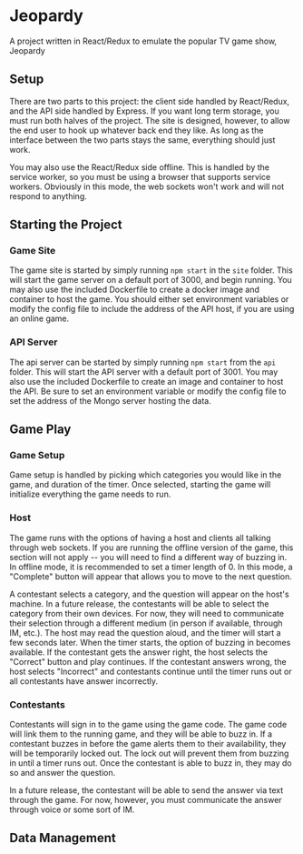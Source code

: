 # Jeopardy

A project written in React/Redux to emulate the popular TV game show, Jeopardy

## Setup

There are two parts to this project: the client side handled by React/Redux, and the API side handled by Express. If you want long term storage, you must run both halves of the project. The site is designed, however, to allow the end user to hook up whatever back end they like. As long as the interface between the two parts stays the same, everything should just work.

You may also use the React/Redux side offline. This is handled by the service worker, so you must be using a browser that supports service workers. Obviously in this mode, the web sockets won't work and will not respond to anything.

## Starting the Project

### Game Site
The game site is started by simply running `npm start` in the `site` folder. This will start the game server on
a default port of 3000, and begin running. You may also use the included Dockerfile to create a docker image and
container to host the game. You should either set environment variables or modify the config file to include the
address of the API host, if you are using an online game.

### API Server
The api server can be started by simply running `npm start` from the `api` folder. This will start the API server
with a default port of 3001. You may also use the included Dockerfile to create an image and container to host
the API. Be sure to set an environment variable or modify the config file to set the address of the Mongo server hosting the data.

## Game Play

### Game Setup

Game setup is handled by picking which categories you would like in the game, and duration of the timer. Once selected, starting the game will initialize everything the game needs to run.

### Host

The game runs with the options of having a host and clients all talking through web sockets. If you are running the offline version of the game, this section will not apply -- you will need to find a different way of buzzing in. In offline mode, it is recommended to set a timer length of 0. In this mode, a "Complete" button will appear that allows you to move to the next question.

A contestant selects a category, and the question will appear on the host's machine. In a future release, the contestants will be able to select the category from their own devices. For now, they will need to communicate their selection through a different medium (in person if available, through IM, etc.). The host may read the question aloud, and the timer will start a few seconds later. When the timer starts, the option of buzzing in becomes available. If the contestant gets the answer right, the host selects the "Correct" button and play continues. If the contestant answers wrong, the host selects "Incorrect" and contestants continue until the timer runs out or all contestants have answer incorrectly.

### Contestants

Contestants will sign in to the game using the game code. The game code will link them to the running game, and they will be able to buzz in. If a contestant buzzes in before the game alerts them to their availability, they will be temporarily locked out. The lock out will prevent them from buzzing in until a timer runs out. Once the contestant is able to buzz in, they may do so and answer the question.

In a future release, the contestant will be able to send the answer via text through the game. For now, however, you must communicate the answer through voice or some sort of IM.

## Data Management
